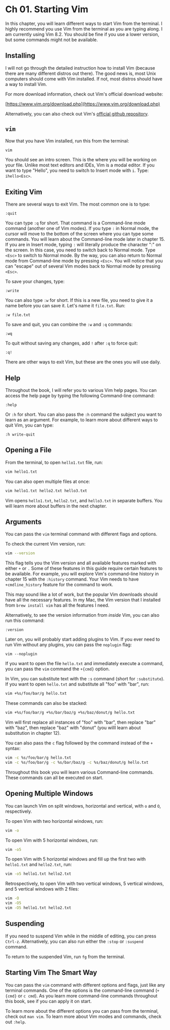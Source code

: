 # Ch 01. Starting Vim

In this chapter, you will learn different ways to start Vim from the terminal. I highly recommend you use Vim from the terminal as you are typing along. I am currently using Vim 8.2. You should be fine if you use a lower version, but some commands might not be available.

## Installing

I will not go through the detailed instruction how to install Vim (because there are many different distros out there). The good news is, most Unix computers should come with Vim installed. If not, most distros should have a way to install Vim.

For more download information, check out Vim's official download website:

[https://www.vim.org/download.php](https://www.vim.org/download.php)

Alternatively, you can also check out Vim's [official github repository](https://github.com/vim/vim).

## `vim`

Now that you have Vim installed, run this from the terminal:

```bash
vim
```

You should see an intro screen. This is the where you will be working on your file. Unlike most text editors and IDEs, Vim is a modal editor. If you want to type "Hello", you need to switch to Insert mode with `i`. Type: `ihello<Esc>`.

## Exiting Vim

There are several ways to exit Vim. The most common one is to type:

```viml
:quit
```

You can type `:q` for short. That command is a Command-line mode command (another one of Vim modes). If you type `:` in Normal mode, the cursor will move to the bottom of the screen where you can type some commands. You will learn about the Command-line mode later in chapter 15. If you are in Insert mode, typing `:` will literally produce the character ":" on the screen. In this case, you need to switch back to Normal mode. Type `<Esc>` to switch to Normal mode. By the way, you can also return to Normal mode from Command-line mode by pressing `<Esc>`. You will notice that you can "escape" out of several Vim modes back to Normal mode by pressing `<Esc>`.

To save your changes, type:

```
:write
```

You can also type `:w` for short. If this is a new file, you need to give it a name before you can save it. Let's name it `file.txt`. Run:

```
:w file.txt
```

To save and quit, you can combine the `:w` and `:q` commands:

```
:wq
```

To quit without saving any changes, add `!` after `:q` to force quit:

```
:q!
```

There are other ways to exit Vim, but these are the ones you will use daily.

## Help

Throughout the book, I will refer you to various Vim help pages. You can access the help page by typing the following Command-line command:

```
:help
```

Or `:h` for short. You can also pass the `:h` command the subject you want to learn as an argument. For example, to learn more about different ways to quit Vim, you can type:

```
:h write-quit
```

## Opening a File

From the terminal, to open `hello1.txt` file, run:

```bash
vim hello1.txt
```

You can also open multiple files at once:

```bash
vim hello1.txt hello2.txt hello3.txt
```

Vim opens `hello1.txt`, `hello2.txt`, and `hello3.txt` in separate buffers. You will learn more about buffers in the next chapter.

## Arguments

You can pass the `vim` terminal command with different flags and options.

To check the current Vim version, run:

```bash
vim --version
```

This flag tells you the Vim version and all available features marked with either `+` or `.` Some of these features in this guide require certain features to be available. For example, you will explore Vim's command-line history in chapter 15 with the `:history` command. Your Vim needs to have `+cmdline_history` feature for the command to work.

This may sound like a lot of work, but the popular Vim downloads should have all the necessary features. In my Mac, the Vim version that I installed from `brew install vim` has all the features I need.

Alternatively, to see the version information from *inside* Vim, you can also run this command:

```
:version
```

Later on, you will probably start adding plugins to Vim. If you ever need to run Vim without any plugins, you can pass the `noplugin` flag:

```
vim --noplugin
```

If you want to open the file `hello.txt` and immediately execute a command, you can pass the `vim` command the `+{cmd}` option.

In Vim, you can substitute text with the `:s` command (short for `:substitute`). If you want to open `hello.txt` and substitute all "foo" with "bar", run:

```bash
vim +%s/foo/bar/g hello.txt
```

These commands can also be stacked:

```bash
vim +%s/foo/bar/g +%s/bar/baz/g +%s/baz/donut/g hello.txt
```

Vim will first replace all instances of "foo" with "bar", then replace "bar" with "baz", then replace "baz" with "donut" (you willl learn about substitution in chapter 12).

You can also pass the `c` flag followed by the command instead of the `+` syntax:

```bash
vim -c %s/foo/bar/g hello.txt
vim -c %s/foo/bar/g -c %s/bar/baz/g -c %s/baz/donut/g hello.txt
```

Throughout this book you will learn various Command-line commands. These commands can all be executed on start.

## Opening Multiple Windows

You can launch Vim on split windows, horizontal and vertical, with `o` and `O`, respectively.

To open Vim with two horizontal windows, run:

```bash
vim -o
```

To open Vim with 5 horizontal windows, run:

```bash
vim -o5
```

To open Vim with 5 horizontal windows and fill up the first two with `hello1.txt` and `hello2.txt`, run:

```bash
vim -o5 hello1.txt hello2.txt
```

Retrospectively, to open Vim with two vertical windows, 5 vertical windows, and 5 vertical windows with 2 files:

```bash
vim -O
vim -O5
vim -O5 hello1.txt hello2.txt
```

## Suspending

If you need to suspend Vim while in the middle of editing, you can press `Ctrl-z`. Alternatively, you can also run either the `:stop` or `:suspend` command.

To return to the suspended Vim, run `fg` from the terminal.

## Starting Vim The Smart Way

You can pass the `vim` command with different options and flags, just like any terminal commands. One of the options is the command-line command (`+{cmd}` or `c cmd`). As you learn more command-line commands throughout this book, see if you can apply it on start.

To learn more about the different options you can pass from the terminal, check out `man vim`. To learn more about Vim modes and commands, check out `:help`.

